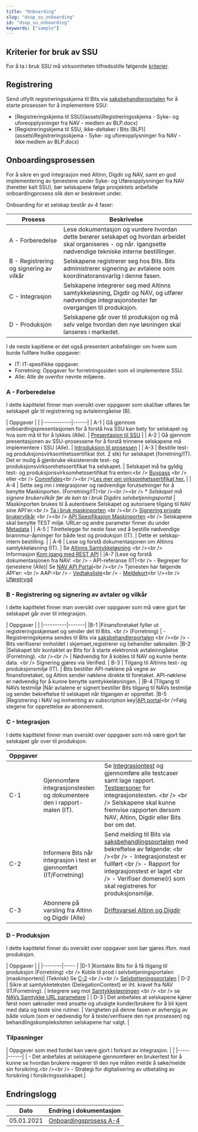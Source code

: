 ```yaml
---
title: "Onboarding"
slug: "dsop_su_onboarding"
id: "dsop_su_onboarding"
keywords: ["sample"]
---
```


## Kriterier for bruk av SSU
For å ta i bruk SSU må virksomheten tilfredsstille følgende [kriterier](https://dokumentasjon.dsop.no/dsop_su_om.html#kriterier-for-bruk-av-ssu).

## Registrering
Send utfyllt registreringsskjema til Bits via [saksbehandlerportalen](https://online3.superoffice.com/Cust28770/CS/scripts/customer.fcgi) for å starte prosessen for å implementere SSU:
* [Registreringskjema til SSU](assets\Registreringsskjema - Syke- og uforeopplysninger fra NAV - medlem av BLP.docx)
* [Registreringskjema til SSU, ikke-deltaker i Bits (BLP)](assets\Registreringsskjema - Syke- og uforeopplysninger fra NAV - ikke medlem av BLP.docx)

## Onboardingsprosessen
For å sikre en god integrasjon med Altinn, Digdir og NAV, samt en god implementering av tjenestene under Syke- og Uføreopplysninger fra NAV (heretter kalt SSU), bør selskapene følge prosjektets anbefalte onboardingprosess slik den er beskrevet under.

Onboarding for et selskap består av 4 faser:

|Prosess					|Beskrivelse					|
|-----|-----|
|A - Forberedelse					| Lese dokumentasjon og vurdere hvordan dette berører selskapet og hvordan arbeidet skal organiseres - og når. Igangsette nødvendige tekniske interne bestillinger.|
|B - Registrering og signering av vilkår				|Selskapene registrerer seg hos Bits. Bits administrerer signering av avtalene som koordinatoransvarlig i denne fasen.|
|C - Integrasjon					|Selskapene integrerer seg med Altinns samtykkeløsning, Digdir og NAV, og utfører nødvendige integrasjonstester før overgangen til produksjon.|
|D - Produksjon					|Selskapene går over til produksjon og må selv velge hvordan den nye løsningen skal lanseres i markedet.

I de neste kapitlene er det også presentert anbefalinger om hvem som burde fullføre hvilke oppgaver:
* IT: IT-spesifikke oppgaver.
* Forretning: Oppgaver for forretningssiden som vil implementere SSU.
* Alle: Alle de ovenfor nevnte miljøene.

### A - Forberedelse
I dette kapittelet finner man oversikt over oppgaver som skal/bør utføres før selskapet går til registrering og avtaleinngåelse (B).

| Oppgaver |  |  |------------|------|
| A-1 | Gå gjennom onboardingspresentasjonen for å forstå hva SSU kan bety for selskapet og hva som må til for å lykkes (Alle). | [Presentasjon til SSU](assets/SSUPresentasjon.pdf) |
| A-2 | Gå gjennom presentasjonen av SSU-prosessene for å forstå trinnene selskapene må implementere i SSU (Alle). | [Introduksjon til prosessen](assets/SSU_Introduksjon_til_prosessene.pdf) |
| A-3 | Bestille test- og produksjonsvirksomhetssertifikat (tot. 2 stk) for selskapet (forretning/IT). Det er mulig å gjenbruke eksisterende test- og produksjonsvirksomhetssertifikat fra selskapet. | Selskapet må ha gyldig test- og produksjonsvirksomhetssertifikat fra enten:<br \/> [Buypass](https://www.buypass.no/produkter/virksomhetssertifikat-esegl#oversikt-VID) <br \/> eller <br \/> [Commfides](https://www.commfides.com/commfides-virksomhetssertifikat/)<br \/><br \/>[Les mer om virksomhetssertifikat her.](https://www.bits.no/document/bits-buypass-commfides-business-certificates-an-introduction/) |
| A-4 | Sette seg inn i integrasjoner og nødvendige forutsetninger for å benytte Maskinporten. (Forretning/IT)<br \/><br \/><br \/> * *Selskapet må signere brukervilkår før de kan ta i bruk Digdirs selvbetjeningsportal* | Maskinporten brukes til å autentisere Selskapet og autorisere tilgang til NAV sine API'er.<br \/> [Ta i bruk maskinporten](https://docs.digdir.no/docs/Maskinporten/maskinporten_sjolvbetjening_web#opprette-bruker) <br \/><br \/> [Signering private brukervilkår](https://samarbeid.digdir.no/maskinporten/bruksvilkar-private-kunder-i-maskinporten/73)  <br \/><br \/> [API Spesifikasjon Maskinporten](https://docs.digdir.no/docs/Maskinporten/maskinporten_guide_apikonsument) <br \/> Selskapene skal benytte TEST miljø. URLer og andre parameter finner du under [Metadata](https://docs.digdir.no/docs/Maskinporten/maskinporten_func_wellknown) |
| A-5 | Tilrettelegge for neste fase ved å bestille nødvendige brannmur-åpninger for både test og produksjon (IT). | Dette er selskap-intern bestilling. |
| A-6 | Lese og forstå dokumentasjonen om Altinns samtykkeløsning (IT). | Se [Altinns Samtykkeløsning](https://altinn.github.io/docs/utviklingsguider/samtykke/datakonsument/be-om-samtykke/#integrere-seg-mot-ny-samtykkel%C3%B8sning/) <br \/><br \/> Informasjon [Kom igang med REST API](https://altinn.github.io/docs/api/rest/kom-i-gang/#autentisering) |
|A-7             |Lese og forstå dokumentasjonen fra NAV: <br \/> - API-referanse (IT)<br \/> - Begreper for tjenestene (Alle)| Se [NAV API Portal](https://api-portal.nav.no/)<br \/><br \/> Tjenesten har følgende API'er: <br \/> AAP:<br \/> - [Vedtaksliste](https://api-portal.nav.no/docs/services/nav-arbeid-v1-aap/operations/finnVedtakListe)<br \/> - [Meldekort](https://api-portal.nav.no/docs/services/nav-arbeid-v1-aap/operations/finnMeldekortListe?)<br \/><br \/> [Uføretrygd](https://api-portal.nav.no/docs/services/nav-helse-v1-uforeopplysninger/operations/getUforedataUsingGET)

### B - Registrering og signering av avtaler og vilkår
I dette kapittelet finner man oversikt over oppgaver som må være gjort før selskapet går over til integrasjon.

| Oppgaver |  |  |----------|-------|
|B-1              |Finansforetaket fyller ut registreringsskjemaet og sender det til Bits. <br \/> (Forretning) | - Registreringskjema sendes til Bits via [saksbehandlerportalen](https://online3.superoffice.com/Cust28770/CS/scripts/customer.fcgi) <br \/><br \/> - Bits verifiserer innholdet i skjemaet,registrerer og behandler søknaden.
|B-2              |Selskapet blir kontaktet av Bits for å starte elektronisk avtaleinngåelse (Forretning). <br \/><br \/> | Nødvendig for å kobles til NAV og kunne hente data. <br \/> Signering gjøres via Verified.
| B-3 | Tilgang til Altinns test- og produksjonsmiljø (IT). | Bits bestiller API-nøklene på vegne av finansforetaket, og Altinn sender nøklene direkte til foretaket. API-nøklene er nødvendig for å kunne benytte samtykkeløsningen. |
|B-4			  |Tilgang til NAVs testmiljø |Når avtalene er signert bestiller Bits tilgang til NAVs testmiljø og sender bekreftelse til selskapet når tilgangen er opprettet.
|B-5				|Registrering i NAV og innhenting av subscription key|[API portal](https://api-portal.nav.no/)<br \/>Følg stegene for opprettelse av abonnement.

### C - Integrasjon
I dette kapittelet finner man oversikt over oppgaver som må være gjort før selskapet går over til produksjon.

| Oppgaver |  |  |
| ----- | --- | ----- |
| C-1 | Gjennomføre integrasjonstesten og dokumentere den i rapport-malen (IT). | Se [Integrasjontest](https://dokumentasjon.dsop.no/dsop_su_integrasjontest.html) og gjennomføre alle testcaser samt lage rapport. [Testpersoner](https://dokumentasjon.dsop.no/dsop_su_integrasjontest.html#testbrukere) for integrasjonstesten. <br \/> <br \/> Selskapene skal kunne fremvise rapporten dersom NAV, Altinn, Digdir eller Bits ber om det. |
|C-2				|Informere Bits når integrasjon i test er gjennomført (IT/Forretning)| Send melding til Bits via [saksbehandlingsportalen](https://online3.superoffice.com/Cust28770/CS/scripts/customer.fcgi) med bekreftelse av følgende: <br \/><br \/> - Integrasjonstest er fullført <br \/> - Rapport for integrasjonstest er laget <br \/> - Verifiser domene(r) som skal registreres for produksjonsmiljø.
|C-3				|Abonnere på varsling fra Altinn og Digdir (Alle)| [Driftsvarsel Altinn og Digdir](https://status.digdir.no/)

### D - Produksjon
I dette kapittelet finner du oversikt over oppgaver som bør gjøres ifbm. med produksjon.

| Oppgaver |  |  |--------|-----		|
|D-1             	|Kontakte Bits for å få tilgang til produksjon (Forretning) <br \/> Koble til prod i selvbetjeningsportalen (maskinporten)| (Teknisk) Se [C-2](https://dokumentasjon.dsop.no/dsop_su_onboarding.html#c-integrasjon) <br \/><br \/> [Selvbetjeningsportalen](https://docs.digdir.no/maskinporten_sjolvbetjening_web.html#tilgang-i-produksjonsmilj%C3%B8)
| D-2 | Sikre at samtykketeksten (DelegationContext) er iht. kravet fra NAV (IT/Forretning). | Integrere seg mot [Samtykkeløsningen](https://altinn.github.io/docs/utviklingsguider/samtykke/datakonsument/be-om-samtykke/#integrere-seg-mot-ny-samtykkeløsning) <br \/> <br \/> se [NAVs Samtykke URL parametere](https://api-portal.nav.no/integrasjonsguide/altinn) |
| D-3 | Det anbefales at selskapene kjører først noen søknader med ansatte og utvalgte kunder/brukere for å bli kjent med data og teste sine rutiner. | Varigheten på denne fasen er avhengig av både volum (som er nødvendig for å teste/verifisere den nye prosessen) og behandlingskompleksiteten selskapene har valgt. |

### Tilpasninger

| Oppgaver som med fordel kan være gjort i forkant av integrasjon. |  |  |-----|------|
| - Det anbefales at selskapene gjennomfører en brukertest for å kunne se hvordan brukere reagerer til den nye måten melde å søke/melde sin forsikring.<br \/><br \/> - Strategi for digitalisering av utbetaling av forsikring i forsikringsselskapet.|

## Endringslogg

| Dato         | Endring i dokumentasjon   |
|-------------| ------------------------|
|  05.01.2021 |[Onboardingsprosess A-4](https://dokumentasjon.dsop.no/dsop_su_onboarding.html#a-forberedelse) |
